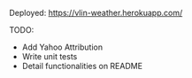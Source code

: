 Deployed: https://vlin-weather.herokuapp.com/

TODO:
- Add Yahoo Attribution
- Write unit tests
- Detail functionalities on README
